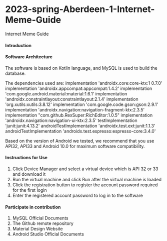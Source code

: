 # 2023-spring-Aberdeen-1-Internet-Meme-Guide
Internet Meme Guide


#### Introduction

#### Software Architecture
The software is based on Kotlin language, and MySQL is used to build the database.

The dependencies used are:
implementation 'androidx.core:core-ktx:1
0.7.0'
implementation 'androidx.appcompat:appcompat:1.4.2'
implementation 'com.google.android.material:material:1.6.1'
implementation 'androidx.constraintlayout:constraintlayout:2.1.4'
implementation 'org.xutils:xutils:3.8.12'
implementation 'com.google.code.gson:gson:2.9.1'
implementation 'androidx.navigation:navigation-fragment-ktx:2.3.5'
implementation "com.github.RexSuper:RichEditor:1.0.5"
implementation 'androidx.navigation:navigation-ui-ktx:2.3.5'
testImplementation 'junit:junit:4.13.2'
androidTestImplementation 'androidx.test.ext:junit:1.1.3'
androidTestImplementation 'androidx.test.espresso:espresso-core:3.4.0'

Based on the version of Android we tested, we recommend that you use API32,
API33 and Android 10.0 for maximum software compatibility.




#### Instructions for Use

1. Click Device Manager and select a virtual device which is API 32 or 33 and download it
2. Run the virtual machine and click Run after the virtual machine is loaded
3. Click the registration button to register the account password required for the first login
4. Enter the registered account password to log in to the software

#### Participate in contribution

1. MySQL Official Documents
2. The Github remote repository
3. Material Design Website
4. Android Studio Official Documents




